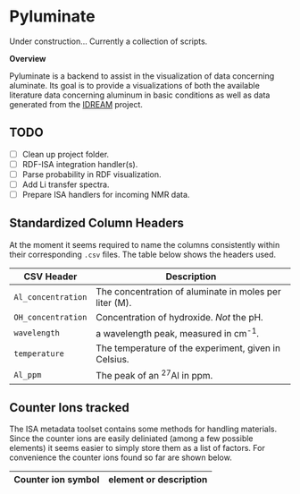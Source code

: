 # Pyluminate

Under construction... Currently a collection of scripts.

**Overview**

Pyluminate is a backend to assist in the visualization of data concerning aluminate.
Its goal is to provide a visualizations of both the available literature data
concerning aluminum in basic conditions as well as data generated from the 
[IDREAM](http://efrc.pnnl.gov/idream/) project.


## TODO

- [ ] Clean up project folder.
- [ ] RDF-ISA integration handler(s).
- [ ] Parse probability in RDF visualization.
- [ ] Add Li transfer spectra.
- [ ] Prepare ISA handlers for incoming NMR data.

## Standardized Column Headers

At the moment it seems required to name the columns consistently within
their corresponding `.csv` files. The table below shows the headers used.

| CSV Header | Description |
-------------|--------------
`Al_concentration` | The concentration of aluminate in moles per liter (M).
`OH_concentration` | Concentration of hydroxide. *Not* the pH.
`wavelength`       | a wavelength peak, measured in cm<sup>-1</sup>.
`temperature`      | The temperature of the experiment, given in Celsius.
`Al_ppm`           | The peak of an <sup>27</sup>Al in ppm.


## Counter Ions tracked

The ISA metadata toolset contains some methods for handling materials.
Since the counter ions are easily deliniated (among a few possible elements)
it seems easier to simply store them as a list of factors. For convenience
the counter ions found so far are shown below.

| Counter ion symbol | element or description |
|--------------------|------------------------|
